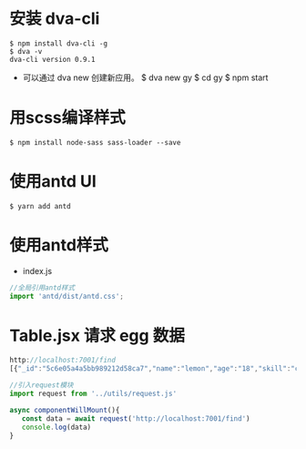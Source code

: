 # 安装 dva-cli
```
$ npm install dva-cli -g
$ dva -v
dva-cli version 0.9.1
```

- 可以通过 dva new 创建新应用。
$ dva new gy
$ cd gy
$ npm start



# 用scss编译样式
```
$ npm install node-sass sass-loader --save
```



# 使用antd UI
```
$ yarn add antd
```
# 使用antd样式
- index.js
```js
//全局引用antd样式
import 'antd/dist/antd.css';
```


 # Table.jsx 请求 egg 数据
 ```js
http://localhost:7001/find
[{"_id":"5c6e05a4a5bb989212d58ca7","name":"lemon","age":"18","skill":"css"},{"_id":"5c6e05e2a5bb989212d58cb9","name":"laoxie","age":"32","skill":"all"}]
 ```

 ```js
 //引入request模块
 import request from '../utils/request.js'

async componentWillMount(){
    const data = await request('http://localhost:7001/find')
    console.log(data)
}
```

